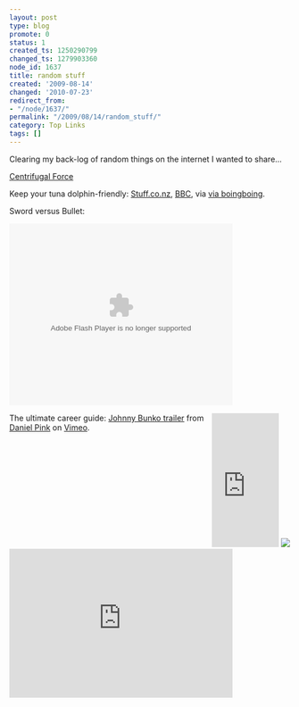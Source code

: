 ```yaml
---
layout: post
type: blog
promote: 0
status: 1
created_ts: 1250290799
changed_ts: 1279903360
node_id: 1637
title: random stuff
created: '2009-08-14'
changed: '2010-07-23'
redirect_from:
- "/node/1637/"
permalink: "/2009/08/14/random_stuff/"
category: Top Links
tags: []
---
```

Clearing my back-log of random things on the internet I wanted to share...
<!--break-->
[Centrifugal Force](http://xkcd.com/c123.html)

Keep your tuna dolphin-friendly: <a href="http://www.stuff.co.nz/4436390a10.html">Stuff.co.nz</a>, <a href="http://news.bbc.co.uk/1/hi/world/asia-pacific/7291501.stm">BBC</a>, via <a href="http://www.boingboing.net/2008/03/12/heroic-dolphin-rescu.html">via boingboing</a>.

Sword versus Bullet:

<embed style="width:400px; height:326px;" id="VideoPlayback" type="application/x-shockwave-flash" src="http://video.google.com/googleplayer.swf?docId=-3818187790122256202"> </embed>
          
<div style="float: right;">
<iframe src="http://rcm-uk.amazon.co.uk/e/cm?t=anjacksonnet-21&o=2&p=8&l=as1&asins=1594482918&fc1=000000&IS2=1&lt1=_top&lc1=0000FF&bc1=000000&bg1=FFFFFF&f=ifr&npa=1" style="width:120px;height:240px;" scrolling="no" marginwidth="0" marginheight="0" frameborder="0"></iframe>
<a href="http://www.amazon.co.uk/gp/product/1594482918?ie=UTF8&tag=anjacksonnet-21&linkCode=as2&camp=1634&creative=6738&creativeASIN=1594482918"><img border="0" src="51F2hJr-geL._SL160_.jpg"></a><img src="http://www.assoc-amazon.co.uk/e/ir?t=anjacksonnet-21&l=as2&o=2&a=1594482918" width="1" height="1" border="0" alt="" style="border:none !important; margin:0px !important;" />
</div>

The ultimate career guide: <a href="http://www.vimeo.com/841040?pg=embed&sec=841040">Johnny Bunko trailer</a> from <a href="http://www.vimeo.com/user418351?pg=embed&sec=841040">Daniel Pink</a> on <a href="http://vimeo.com?pg=embed&sec=841040">Vimeo</a>.

<object width="400" height="267">	<param name="allowfullscreen" value="true" />	<param name="allowscriptaccess" value="always" />	<param name="movie" value="http://www.vimeo.com/moogaloop.swf?clip_id=841040&amp;server=www.vimeo.com&amp;show_title=1&amp;show_byline=1&amp;show_portrait=0&amp;color=&amp;fullscreen=1" />	<embed src="http://www.vimeo.com/moogaloop.swf?clip_id=841040&amp;server=www.vimeo.com&amp;show_title=1&amp;show_byline=1&amp;show_portrait=0&amp;color=&amp;fullscreen=1" type="application/x-shockwave-flash" allowfullscreen="true" allowscriptaccess="always" width="400" height="267"></embed></object>
